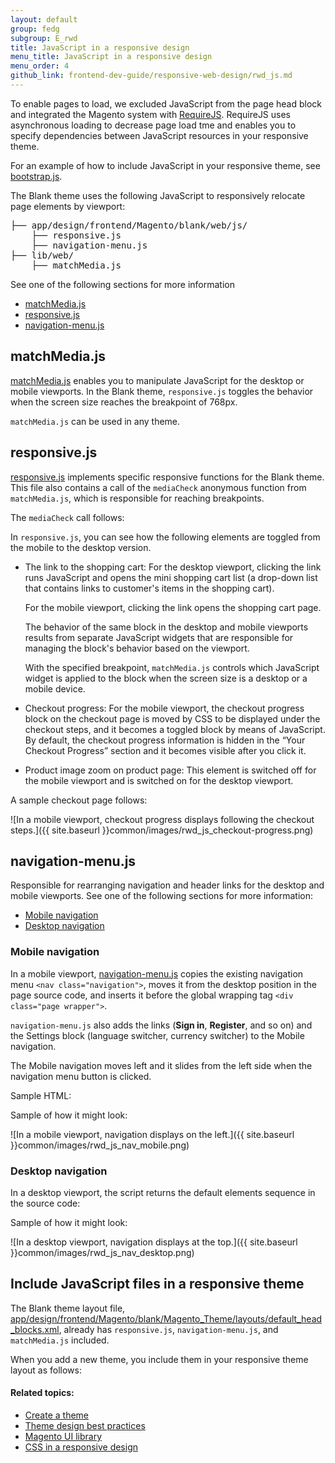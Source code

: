 ```yaml
---
layout: default
group: fedg
subgroup: E_rwd
title: JavaScript in a responsive design
menu_title: JavaScript in a responsive design
menu_order: 4
github_link: frontend-dev-guide/responsive-web-design/rwd_js.md
---
```


To enable pages to load, we excluded JavaScript from the page head block and integrated the Magento system with <a href="http://requirejs.org/" target="_blank">RequireJS</a>. RequireJS uses asynchronous loading to decrease page load tme and enables you to specify dependencies between JavaScript resources in your responsive theme.

For an example of how to include JavaScript in your responsive theme, see <a href="https://github.com/magento/magento2/blob/master/app/design/frontend/Magento/blank/web/bootstrap.js" target="_blank">bootstrap.js</a>.

The Blank theme uses the following JavaScript to responsively relocate page elements by viewport:

<pre>
├── app/design/frontend/Magento/blank/web/js/
    ├── responsive.js
    ├── navigation-menu.js
├── lib/web/
    ├── matchMedia.js</pre>

See one of the following sections for more information

*	<a href="#fedg_rwd_js_matchmedia">matchMedia.js</a>
*	<a href="#fedg_rwd_js_resp">responsive.js</a>
*	<a href="#fedg_rwd_js_nav">navigation-menu.js</a>

<h2 id="fedg_rwd_js_matchmedia">matchMedia.js</h2>

<a href="https://github.com/magento/magento2/blob/master/lib/web/matchMedia.js" target="_blank">matchMedia.js</a> enables you to manipulate JavaScript for the desktop or mobile viewports. In the Blank theme, `responsive.js` toggles the behavior when the screen size reaches the breakpoint of 768px.

`matchMedia.js` can be used in any theme.

<h2 id="fedg_rwd_js_resp">responsive.js</h2>

<a href="https://github.com/magento/magento2/blob/master/app/design/frontend/Magento/blank/web/js/responsive.js" target="_blank">responsive.js</a> implements specific responsive functions for the Blank theme. This file also contains a call of the `mediaCheck` anonymous function from `matchMedia.js`, which is responsible for reaching breakpoints.

The `mediaCheck` call follows:

<script src="https://gist.github.com/xcomSteveJohnson/16b30d482f0512f88d89.js"></script>

In `responsive.js`, you can see how the following elements are toggled from the mobile to the desktop version.

*	The link to the shopping cart: For the desktop viewport, clicking the link runs JavaScript and opens the mini shopping cart list (a drop-down list that contains links to customer's items in the shopping cart).

	For the mobile viewport, clicking the link opens the shopping cart page.

	The behavior of the same block in the desktop and mobile viewports results from separate JavaScript widgets that are responsible for managing the block's behavior based on the viewport.

	With the specified breakpoint, `matchMedia.js` controls which JavaScript widget is applied to the block when the screen size is a desktop or a mobile device.

*	Checkout progress: For the mobile viewport, the checkout progress block on the checkout page is moved by CSS to be displayed under the checkout steps, and it becomes a toggled block by means of JavaScript. By default, the checkout progress information is hidden in the “Your Checkout Progress” section and it becomes visible after you click it.

*	Product image zoom on product page: This element is switched off for the mobile viewport and is switched on for the desktop viewport.

A sample checkout page follows:

![In a mobile viewport, checkout progress displays following the checkout steps.]({{ site.baseurl }}common/images/rwd_js_checkout-progress.png)

<h2 id="fedg_rwd_js_nav">navigation-menu.js</h2>

Responsible for rearranging navigation and header links for the desktop and mobile viewports. See one of the following sections for more information:

*	<a href="#fedg_rwd_js_nav_mobile">Mobile navigation</a>
*	<a href="#fedg_rwd_js_nav_desktop">Desktop navigation</a>

<h3 id="fedg_rwd_js_nav_mobile">Mobile navigation</h3>

In a mobile viewport, <a href="https://github.com/magento/magento2/blob/master/app/design/frontend/Magento/blank/web/js/navigation-menu.js" target="_blank">navigation-menu.js</a> copies the existing navigation menu `<nav class="navigation">`, moves it from the desktop position in the page source code, and inserts it before the global wrapping tag `<div class="page wrapper">`.

`navigation-menu.js` also adds the links (**Sign in**, **Register**, and so on) and the Settings block (language switcher, currency switcher) to the Mobile navigation.

The Mobile navigation moves left and it slides from the left side when the navigation menu button is clicked.

Sample HTML:

<script src="https://gist.github.com/xcomSteveJohnson/6e00b3139e039bf8c966.js"></script>

Sample of how it might look:

![In a mobile viewport, navigation displays on the left.]({{ site.baseurl }}common/images/rwd_js_nav_mobile.png)

<h3 id="fedg_rwd_js_nav_desktop">Desktop navigation</h3>

In a desktop viewport, the script returns the default elements sequence in the source code:

<script src="https://gist.github.com/xcomSteveJohnson/eadce4824923cf19f412.js"></script>

Sample of how it might look:

![In a desktop viewport, navigation displays at the top.]({{ site.baseurl }}common/images/rwd_js_nav_desktop.png)

<h2 id="fedg_rwd_include-js">Include JavaScript files in a responsive theme</h2>

The Blank theme layout file, <a href="{{ site.mage2000url }}blob/master/app/design/frontend/Magento/blank/Magento_Theme/layouts/default_head_blocks.xml" target="_blank">app/design/frontend/Magento/blank/Magento_Theme/layouts/default_head_blocks.xml</a>, already has `responsive.js`, `navigation-menu.js`, and `matchMedia.js` included.

When you add a new theme, you include them in your responsive theme layout as follows:

<script src="https://gist.github.com/xcomSteveJohnson/1f24ae464c0f1727899a.js"></script>


#### Related topics:

*	<a href="{{ site.gdeurl }}frontend-dev-guide/themes/theme-create.html">Create a theme</a>
*	<a href="{{ site.gdeurl }}frontend-dev-guide/responsive-web-design/theme-best-practices.html">Theme design best practices</a>
*	<a href="{{ site.gdeurl }}frontend-dev-guide/css-topics/theme-ui-lib.html">Magento UI library</a>
*	<a href="{{ site.gdeurl }}frontend-dev-guide/responsive-web-design/rwd_css.html">CSS in a responsive design</a>



